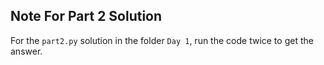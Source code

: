 ## Note For Part 2 Solution

For the `part2.py` solution in the folder `Day 1`, run the code twice to get the answer.
